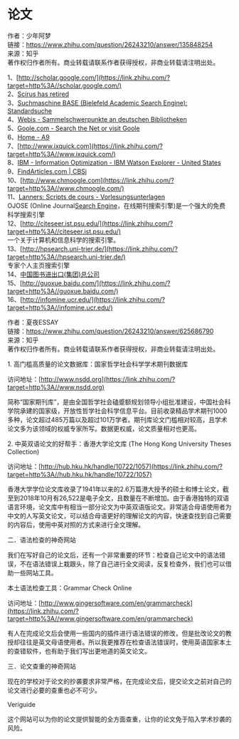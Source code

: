 # 论文








作者：少年阿梦  
链接：https://www.zhihu.com/question/26243210/answer/135848254  
来源：知乎  
著作权归作者所有。商业转载请联系作者获得授权，非商业转载请注明出处。  
  

1、[http://scholar.google.com/](https://link.zhihu.com/?target=http%3A//scholar.google.com/)  
2、[Scirus has retired](https://link.zhihu.com/?target=http%3A//www.scirus.com/)  
3、[Suchmaschine BASE (Bielefeld Academic Search Engine): Standardsuche](https://link.zhihu.com/?target=http%3A//www.base-search.net/)  
4、[Webis - Sammelschwerpunkte an deutschen Bibliotheken](https://link.zhihu.com/?target=http%3A//www.vascoda.de/)  
5、[Goole.com - Search the Net or visit Goole](https://link.zhihu.com/?target=http%3A//www.goole.com/)  
6、[Home - A9](https://link.zhihu.com/?target=http%3A//www.a9.com/)  
7、[http://www.ixquick.com](https://link.zhihu.com/?target=http%3A//www.ixquick.com/)  
8、[IBM - Information Optimization - IBM Watson Explorer - United States](https://link.zhihu.com/?target=http%3A//vivisimo.com/)  
9、[FindArticles.com | CBSi](https://link.zhihu.com/?target=http%3A//www.findarticles.com/)  
10、[http://www.chmoogle.com](https://link.zhihu.com/?target=http%3A//www.chmoogle.com/)  
11、[Lanners: Scripts de cours - Vorlesungsunterlagen](https://link.zhihu.com/?target=http%3A//www.ojose.com/)  
OJOSE (Online Journal[Search Engine](https://link.zhihu.com/?target=http%3A//chenjinghua.net/sci/tag/search-engine)，在线期刊搜索引擎)是一个强大的免费科学搜索引擎  
12、[http://citeseer.ist.psu.edu/](https://link.zhihu.com/?target=http%3A//citeseer.ist.psu.edu/)  
一个关于计算机和信息科学的搜索引擎。  
13、[http://hpsearch.uni-trier.de/](https://link.zhihu.com/?target=http%3A//hpsearch.uni-trier.de/)  
专家个人主页搜索引擎  
14、[中国图书进出口(集团)总公司](https://link.zhihu.com/?target=http%3A//cnplinker.cnpeak.com/)  
15、[http://guoxue.baidu.com/](https://link.zhihu.com/?target=http%3A//guoxue.baidu.com/)  
16、[http://infomine.ucr.edu/](https://link.zhihu.com/?target=http%3A//infomine.ucr.edu/)







作者：夏夜ESSAY  
链接：https://www.zhihu.com/question/26243210/answer/625686790  
来源：知乎  
著作权归作者所有。商业转载请联系作者获得授权，非商业转载请注明出处。  
  

1\. 高门槛高质量的论文数据库：国家哲学社会科学学术期刊数据库

访问地址：[http://www.nsdd.org](https://link.zhihu.com/?target=http%3A//www.nsdd.org)

简称“国家期刊库”，是由全国哲学社会磕蹙额规划领导小组批准建设，中国社会科学院承建的国家级，开放性哲学社会科学信息平台。目前收录精品学术期刊1000多种，论文超过485万篇以及超过101万学者。期刊库论文门槛相对较高，且学术论文多为该领域的权威专家所写。数据更权威，论文质量相对也更高。

2\. 中英双语论文的好帮手：香港大学论文库 (The Hong Kong University Theses Collection)

访问地址：[http://hub.hku.hk/handle/10722/1057](https://link.zhihu.com/?target=http%3A//hub.hku.hk/handle/10722/1057)

香港大学学位论文库收录了1941年以来的2.6万篇港大授予的硕士和博士论文，截至到2018年10月有26,522是电子全文，且数量在不断增加。由于香港独特的双语语言环境，论文库中有相当一部分论文为中英双语版论文。非常适合母语使用者为中文的人写英文论文，可以结合母语更好的理解论文的内容，快速查找到自己需要的内容后，使用中英对照的方式来进行全文理解。

二．语法检查的神奇网站

我们在写好自己的论文后，还有一个非常重要的环节：检查自己论文中的语法错误，不在语法错误上栽跟头，除了自己进行全文阅读，反复检查外，我们也可以借助一些网站工具。

本土语法检查工具：Grammar Check Online

访问地址：[http://www.gingersoftware.com/en/grammarcheck](https://link.zhihu.com/?target=http%3A//www.gingersoftware.com/en/grammarcheck)

有人在完成论文后会使用一些国内的插件进行语法错误的修改，但是批改论文的教授却往往是英文母语使用者。所以我更推荐在检查语法错误时，使用英语国家本土的查错软件，也有助于我们写出更地道的英文论文。

三．论文查重的神奇网站

现在的学校对于论文的抄袭要求非常严格，在完成论文后，提交论文之前对自己的论文进行必要的查重也必不可少。

Veriguide

这个网站可以为你的论文提供智能的全方面查重，让你的论文免于陷入学术抄袭的风险。












































































